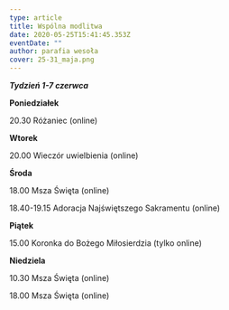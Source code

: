 ```yaml
---
type: article
title: Wspólna modlitwa
date: 2020-05-25T15:41:45.353Z
eventDate: ""
author: parafia wesoła
cover: 25-31_maja.png
---
```

<!--StartFragment-->

***Tydzień 1-7 czerwca***



**Poniedziałek**

20.30 Różaniec (online)

**Wtorek**

20.00 Wieczór uwielbienia (online)

**Środa**

18.00 Msza Święta (online)

18.40-19.15 Adoracja Najświętszego Sakramentu (online)

**Piątek**

15.00 Koronka do Bożego Miłosierdzia (tylko online)

**Niedziela**

10.30 Msza Święta (online)

18.00 Msza Święta (online)

<!--EndFragment-->
